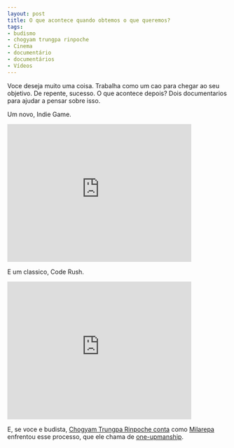 ```yaml
---
layout: post
title: O que acontece quando obtemos o que queremos?
tags:
- budismo
- chogyam trungpa rinpoche
- Cinema
- documentário
- documentários
- Vídeos
---
```


Voce deseja muito uma coisa. Trabalha como um cao para chegar ao seu objetivo. De repente, sucesso. O que acontece depois? Dois documentarios para ajudar a pensar sobre isso.

Um novo, Indie Game.

<iframe width="420" height="315" src="http://www.youtube.com/embed/GhaT78i1x2M" frameborder="0" allowfullscreen></iframe>

E um classico, Code Rush.

<iframe width="420" height="315" src="http://www.youtube.com/embed/u404SLJj7ig" frameborder="0" allowfullscreen></iframe>

E, se voce e budista, [Chogyam Trungpa Rinpoche conta](http://www.chronicleproject.com/CTRlibrary/message-of-milarepa.html) como [Milarepa](http://en.wikipedia.org/wiki/Milarepa) enfrentou esse processo, que ele chama de [one-upmanship](http://en.wikipedia.org/wiki/One-upmanship).
